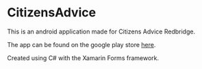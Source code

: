 # CitizensAdvice

This is an android application made for Citizens Advice Redbridge. 

The app can be found on the google play store [here](https://play.google.com/store/apps/details?id=com.citizensadviceredbridge.citizensadvice&hl=en).

Created using C# with the Xamarin Forms framework.
